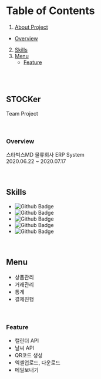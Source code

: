 # Table of Contents
1. [About Project](#STOCKer)
  - [Overview](#Overview)
2. [Skills](#Skills)
4. [Menu](#Menu)
   - [Feature](#Feature)
<br><br><br><br>
## STOCKer
Team Project
<br><br><br>
### Overview
스타벅스MD 물류회사 ERP System   
2020.06.22 ~ 2020.07.17
<br><br><br>
## Skills
* ![Github Badge](https://img.shields.io/badge/-JAVA-red)
* ![Github Badge](https://img.shields.io/badge/-JSP/Servlet-brightgreen)
* ![Github Badge](https://img.shields.io/badge/-Javascript-yellow)
* ![Github Badge](https://img.shields.io/badge/-Oracle-327da8)
* ![Github Badge](https://shields.io/badge/-HTML/CSS-ff69b4)
<br><br><br>
## Menu
* 상품관리
* 거래관리
* 통계
* 결제진행
<br><br><br>
### Feature
* 캘린더 API
* 날씨 API
* QR코드 생성
* 엑셀업로드, 다운로드
* 메일보내기

